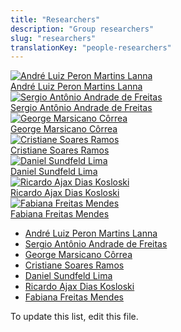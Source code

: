```yaml
---
title: "Researchers"
description: "Group researchers"
slug: "researchers"
translationKey: "people-researchers"
---
```


<div class="grid gap-4 sm:grid-cols-2 md:grid-cols-3">
  <a href="https://cedis.unb.br/pt/people/andre_lanna/" class="flex flex-col overflow-hidden rounded-lg shadow-lg bg-neutral-50 dark:bg-neutral-900">
    <img src="https://cedis.unb.br/assets/images/featured/people_André Lanna.png" alt="André Luiz Peron Martins Lanna" class="object-cover h-48 w-full">
    <div class="p-4 text-center font-semibold">André Luiz Peron Martins Lanna</div>
  </a>
  <a href="https://cedis.unb.br/pt/people/sergio_freitas/" class="flex flex-col overflow-hidden rounded-lg shadow-lg bg-neutral-50 dark:bg-neutral-900">
    <img src="https://cedis.unb.br/assets/images/featured/people_Sergio Freitas.png" alt="Sergio Antônio Andrade de Freitas" class="object-cover h-48 w-full">
    <div class="p-4 text-center font-semibold">Sergio Antônio Andrade de Freitas</div>
  </a>
  <a href="https://cedis.unb.br/pt/people/george_marsicano/" class="flex flex-col overflow-hidden rounded-lg shadow-lg bg-neutral-50 dark:bg-neutral-900">
    <img src="https://cedis.unb.br/assets/images/featured/people_George Marsicano.png" alt="George Marsicano Côrrea" class="object-cover h-48 w-full">
    <div class="p-4 text-center font-semibold">George Marsicano Côrrea</div>
  </a>
  <a href="https://cedis.unb.br/pt/people/cristiane_ramos/" class="flex flex-col overflow-hidden rounded-lg shadow-lg bg-neutral-50 dark:bg-neutral-900">
    <img src="https://cedis.unb.br/assets/images/featured/people_Cristiane Ramos.png" alt="Cristiane Soares Ramos" class="object-cover h-48 w-full">
    <div class="p-4 text-center font-semibold">Cristiane Soares Ramos</div>
  </a>
  <a href="https://cedis.unb.br/pt/people/daniel_lima/" class="flex flex-col overflow-hidden rounded-lg shadow-lg bg-neutral-50 dark:bg-neutral-900">
    <img src="https://cedis.unb.br/assets/images/featured/people_Daniel Sundfeld.png" alt="Daniel Sundfeld Lima" class="object-cover h-48 w-full">
    <div class="p-4 text-center font-semibold">Daniel Sundfeld Lima</div>
  </a>
  <a href="https://cedis.unb.br/pt/people/ricardo_ajax/" class="flex flex-col overflow-hidden rounded-lg shadow-lg bg-neutral-50 dark:bg-neutral-900">
    <img src="https://cedis.unb.br/assets/images/featured/people_Ricardo Ajax.png" alt="Ricardo Ajax Dias Kosloski" class="object-cover h-48 w-full">
    <div class="p-4 text-center font-semibold">Ricardo Ajax Dias Kosloski</div>
  </a>
  <a href="https://cedis.unb.br/pt/people/fabiana_mendes/" class="flex flex-col overflow-hidden rounded-lg shadow-lg bg-neutral-50 dark:bg-neutral-900">
    <img src="https://cedis.unb.br/assets/images/featured/people_Fabiana Mendes.png" alt="Fabiana Freitas Mendes" class="object-cover h-48 w-full">
    <div class="p-4 text-center font-semibold">Fabiana Freitas Mendes</div>
  </a>
</div>

- [André Luiz Peron Martins Lanna](https://cedis.unb.br/pt/people/andre_lanna/)
- [Sergio Antônio Andrade de Freitas](https://cedis.unb.br/pt/people/sergio_freitas/)
- [George Marsicano Côrrea](https://cedis.unb.br/pt/people/george_marsicano/)
- [Cristiane Soares Ramos](https://cedis.unb.br/pt/people/cristiane_ramos/)
- [Daniel Sundfeld Lima](https://cedis.unb.br/pt/people/daniel_lima/)
- [Ricardo Ajax Dias Kosloski](https://cedis.unb.br/pt/people/ricardo_ajax/)
- [Fabiana Freitas Mendes](https://cedis.unb.br/pt/people/fabiana_mendes/)

To update this list, edit this file.
